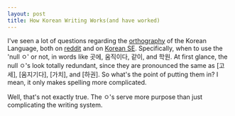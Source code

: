 ```yaml
---
layout: post
title: How Korean Writing Works(and have worked)
---
```


I've seen a lot of questions regarding the [orthography](https://en.wikipedia.org/wiki/Orthography) of the Korean Language, both on [reddit](https://www.reddit.com/r/Korean/) and on [Korean SE](http://korean.stackexchange.com/). Specifically, when to use the 'null ㅇ' or not, in words like 곳에, 움직이다, 같이, and 학원. At first glance, the null ㅇ's look totally redundant, since they are pronounced the same as [고세], [움지기다], [가치], and [하권]. So what's the point of putting them in? I mean, it only makes spelling more complicated.

Well, that's not exactly true. The ㅇ's serve more purpose than just complicating the writing system.
